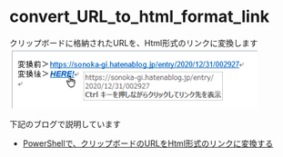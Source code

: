 # convert_URL_to_html_format_link
クリップボードに格納されたURLを、Html形式のリンクに変換します
![](fig1.png)  

下記のブログで説明しています
- [PowerShellで、クリップボードのURLをHtml形式のリンクに変換する](https://sonoka-gi.hatenablog.jp/entry/2021/06/13/105728)
